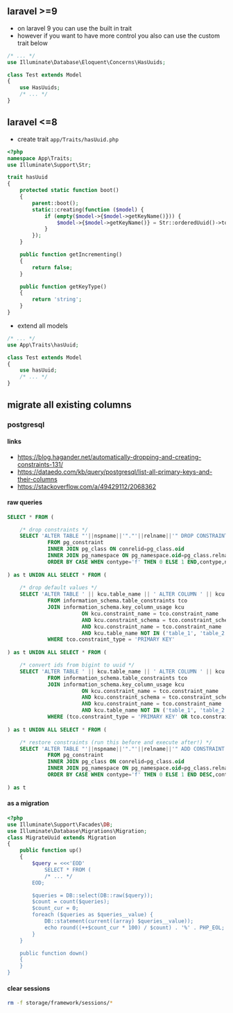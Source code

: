 ## laravel >=9

- on laravel 9 you can use the built in trait
- however if you want to have more control you also can use the custom trait below

```php
/* ... */
use Illuminate\Database\Eloquent\Concerns\HasUuids;

class Test extends Model
{
    use HasUuids;
  	/* ... */
}
```

## laravel <=8


- create trait `app/Traits/hasUuid.php`

```php
<?php
namespace App\Traits;
use Illuminate\Support\Str;

trait hasUuid
{
    protected static function boot()
    {
        parent::boot();
        static::creating(function ($model) {
            if (empty($model->{$model->getKeyName()})) {
                $model->{$model->getKeyName()} = Str::orderedUuid()->toString();
            }
        });
    }

    public function getIncrementing()
    {
        return false;
    }

    public function getKeyType()
    {
        return 'string';
    }
}
```

- extend all models

```php
/* ... */
use App\Traits\hasUuid;

class Test extends Model
{
    use hasUuid;
  	/* ... */
}
```

## migrate all existing columns

### postgresql

#### links

- https://blog.hagander.net/automatically-dropping-and-creating-constraints-131/
- https://dataedo.com/kb/query/postgresql/list-all-primary-keys-and-their-columns
- https://stackoverflow.com/a/49429112/2068362

#### raw queries

```sql
SELECT * FROM (

	/* drop constraints */
	SELECT 'ALTER TABLE "'||nspname||'"."'||relname||'" DROP CONSTRAINT "'||conname||'";'
			 FROM pg_constraint 
			 INNER JOIN pg_class ON conrelid=pg_class.oid 
			 INNER JOIN pg_namespace ON pg_namespace.oid=pg_class.relnamespace 
			 ORDER BY CASE WHEN contype='f' THEN 0 ELSE 1 END,contype,nspname,relname,conname
     
) as t UNION ALL SELECT * FROM (
         
	/* drop default values */
	SELECT 'ALTER TABLE ' || kcu.table_name || ' ALTER COLUMN ' || kcu.column_name || ' DROP DEFAULT;'
			 FROM information_schema.table_constraints tco
			 JOIN information_schema.key_column_usage kcu 
						ON kcu.constraint_name = tco.constraint_name
						AND kcu.constraint_schema = tco.constraint_schema
						AND kcu.constraint_name = tco.constraint_name
						AND kcu.table_name NOT IN ('table_1', 'table_2', 'table_3') -- tables to exclude
			 WHERE tco.constraint_type = 'PRIMARY KEY'
  
) as t UNION ALL SELECT * FROM (

	/* convert ids from bigint to uuid */
	SELECT 'ALTER TABLE ' || kcu.table_name || ' ALTER COLUMN ' || kcu.column_name || ' SET DATA TYPE UUID USING LPAD(TO_HEX(' || kcu.column_name || '), 32, ''0'')::UUID;'
			 FROM information_schema.table_constraints tco
			 JOIN information_schema.key_column_usage kcu 
						ON kcu.constraint_name = tco.constraint_name
						AND kcu.constraint_schema = tco.constraint_schema
						AND kcu.constraint_name = tco.constraint_name
						AND kcu.table_name NOT IN ('table_1', 'table_2', 'table_3') -- tables to exclude
			 WHERE (tco.constraint_type = 'PRIMARY KEY' OR tco.constraint_type = 'FOREIGN KEY')
  
) as t UNION ALL SELECT * FROM (

	/* restore constraints (run this before and execute after!) */
	SELECT 'ALTER TABLE "'||nspname||'"."'||relname||'" ADD CONSTRAINT "'||conname||'" '||pg_get_constraintdef(pg_constraint.oid)||';'
			 FROM pg_constraint
			 INNER JOIN pg_class ON conrelid=pg_class.oid
			 INNER JOIN pg_namespace ON pg_namespace.oid=pg_class.relnamespace
			 ORDER BY CASE WHEN contype='f' THEN 0 ELSE 1 END DESC,contype DESC,nspname DESC,relname DESC,conname DESC
		
) as t
```

#### as a migration

```php
<?php
use Illuminate\Support\Facades\DB;
use Illuminate\Database\Migrations\Migration;
class MigrateUuid extends Migration
{
    public function up()
    {
        $query = <<<'EOD'
            SELECT * FROM (
            /* ... */
        EOD;

        $queries = DB::select(DB::raw($query));
        $count = count($queries);
        $count_cur = 0;
        foreach ($queries as $queries__value) {
            DB::statement(current((array) $queries__value));
            echo round((++$count_cur * 100) / $count) . '%' . PHP_EOL;
        }
    }

    public function down()
    {
    }
}
```

#### clear sessions

```sh
rm -f storage/framework/sessions/*
```